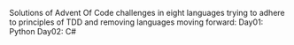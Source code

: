 Solutions of Advent Of Code challenges in eight languages trying to adhere to principles of TDD and removing languages moving forward:
Day01: Python
Day02: C#
